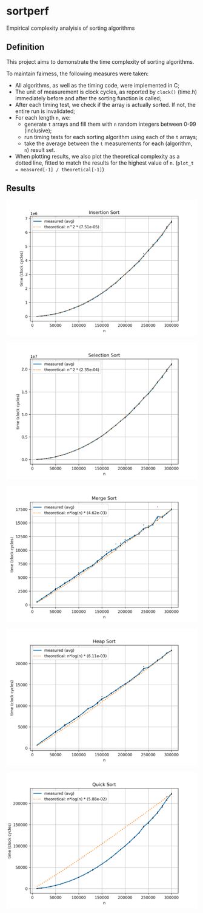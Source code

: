 # sortperf
Empirical complexity analyisis of sorting algorithms

## Definition

This project aims to demonstrate the time complexity of sorting algorithms.

To maintain fairness, the following measures were taken:
- All algorithms, as well as the timing code, were implemented in C;
- The unit of measurement is clock cycles, as reported by `clock()` (time.h) immediately before and after the sorting function is called;
- After each timing test, we check if the array is actually sorted. If not, the entire run is invalidated;
- For each length `n`, we:
  - generate `t` arrays and fill them with `n` random integers between 0-99 (inclusive);
  - run timing tests for each sorting algorithm using each of the `t` arrays;
  - take the average between the `t` measurements for each (algorithm, `n`) result set.
- When plotting results, we also plot the theoretical complexity as a dotted line, fitted to match the results for the highest value of `n`. (`plot_t = measured[-1] / theoretical[-1]`)


## Results

![Insertion Sort Results](out/insertion.png)

![Selection Sort Results](out/selection.png)

![Merge Sort Results](out/merge.png)

![Heap Sort Results](out/heap.png)

![Quick Sort Results](out/quick.png)
